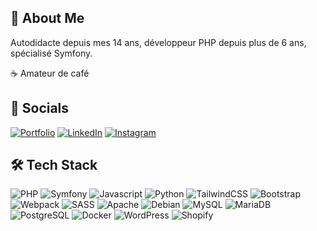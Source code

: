 
## 🚀 About Me
Autodidacte depuis mes 14 ans, développeur PHP depuis plus de 6 ans, spécialisé Symfony.

☕ Amateur de café


## 🔗 Socials
[![Portfolio](https://img.shields.io/badge/Portfolio-8A2BE2)](https://kevincadieu.fr/) [![LinkedIn](https://img.shields.io/badge/LinkedIn-%230077B5.svg?logo=linkedin&logoColor=white)](https://www.linkedin.com/in/kevincadieu/) [![Instagram](https://img.shields.io/badge/Instagram-%23E4405F.svg?logo=Instagram&logoColor=white)](https://www.instagram.com/kevincadieu/)

## 🛠 Tech Stack
![PHP](https://img.shields.io/badge/php-777BB4.svg?style=for-the-badge&logo=php&logoColor=white) ![Symfony](https://img.shields.io/badge/symfony-000000.svg?style=for-the-badge&logo=symfony&logoColor=white) ![Javascript](https://img.shields.io/badge/javascript-F7DF1E.svg?style=for-the-badge&logo=javascript&logoColor=black) ![Python](https://img.shields.io/badge/Python-3776AB.svg?style=for-the-badge&logo=python&logoColor=white) ![TailwindCSS](https://img.shields.io/badge/tailwindcss-06B6D4.svg?style=for-the-badge&logo=tailwind-css&logoColor=white) ![Bootstrap](https://img.shields.io/badge/bootstrap-563D7C.svg?style=for-the-badge&logo=bootstrap&logoColor=white) ![Webpack](https://img.shields.io/badge/webpack-8DD6F9.svg?style=for-the-badge&logo=webpack&logoColor=black) ![SASS](https://img.shields.io/badge/SASS-hotpink.svg?style=for-the-badge&logo=SASS&logoColor=white) ![Apache](https://img.shields.io/badge/apache-D42029.svg?style=for-the-badge&logo=apache&logoColor=white) ![Debian](https://img.shields.io/badge/debian-A81D33.svg?style=for-the-badge&logo=debian&logoColor=white) ![MySQL](https://img.shields.io/badge/mysql-4479A1.svg?style=for-the-badge&logo=mysql&logoColor=white) ![MariaDB](https://img.shields.io/badge/MariaDB-003545?style=for-the-badge&logo=mariadb&logoColor=white) ![PostgreSQL](https://img.shields.io/badge/PostgreSQL-4169E1.svg?style=for-the-badge&logo=postgresql&logoColor=white) ![Docker](https://img.shields.io/badge/docker-0db7ed.svg?style=for-the-badge&logo=docker&logoColor=white) ![WordPress](https://img.shields.io/badge/wordpress-21759B.svg?style=for-the-badge&logo=wordpress&logoColor=white) ![Shopify](https://img.shields.io/badge/shopify-7AB55C.svg?style=for-the-badge&logo=shopify&logoColor=white)
